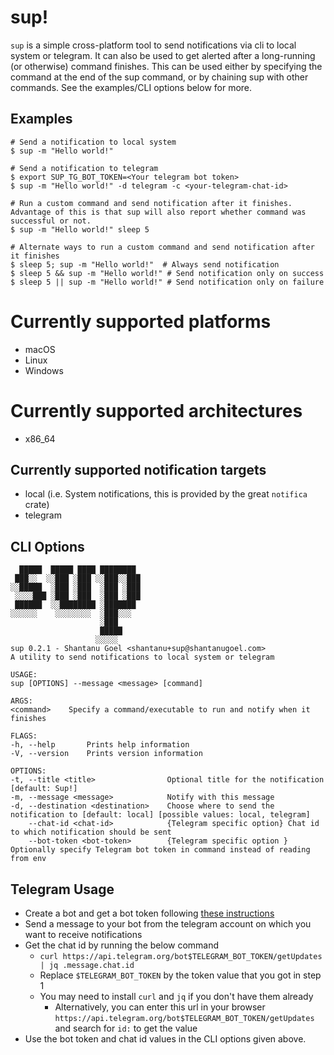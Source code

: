 # sup!

`sup` is a simple cross-platform tool to send notifications via cli to local system or telegram.
It can also be used to get alerted after a long-running (or otherwise) command finishes. This can be used either by specifying the command at the end of the sup command, or by chaining sup with other commands. See the examples/CLI options below for more.

## Examples
```
# Send a notification to local system
$ sup -m "Hello world!"

# Send a notification to telegram
$ export SUP_TG_BOT_TOKEN=<Your telegram bot token>
$ sup -m "Hello world!" -d telegram -c <your-telegram-chat-id> 

# Run a custom command and send notification after it finishes. Advantage of this is that sup will also report whether command was successful or not.
$ sup -m "Hello world!" sleep 5

# Alternate ways to run a custom command and send notification after it finishes
$ sleep 5; sup -m "Hello world!"  # Always send notification
$ sleep 5 && sup -m "Hello world!" # Send notification only on success
$ sleep 5 || sup -m "Hello world!" # Send notification only on failure

```

# Currently supported platforms
- macOS
- Linux
- Windows

# Currently supported architectures
- x86_64

## Currently supported notification targets
- local (i.e. System notifications, this is provided by the great `notifica` crate)
- telegram

## CLI Options
```
  █████  █████ ████ ████████ 
 ███░░  ░░███ ░███ ░░███░░███
░░█████  ░███ ░███  ░███ ░███
 ░░░░███ ░███ ░███  ░███ ░███
 ██████  ░░████████ ░███████ 
░░░░░░    ░░░░░░░░  ░███░░░  
                    ░███     
                    █████    
                   ░░░░░     
sup 0.2.1 - Shantanu Goel <shantanu+sup@shantanugoel.com>
A utility to send notifications to local system or telegram

USAGE:
sup [OPTIONS] --message <message> [command]

ARGS:
<command>    Specify a command/executable to run and notify when it finishes

FLAGS:
-h, --help       Prints help information
-V, --version    Prints version information

OPTIONS:
-t, --title <title>                Optional title for the notification [default: Sup!]
-m, --message <message>            Notify with this message
-d, --destination <destination>    Choose where to send the notification to [default: local] [possible values: local, telegram]
    --chat-id <chat-id>            {Telegram specific option} Chat id to which notification should be sent
    --bot-token <bot-token>        {Telegram specific option } Optionally specify Telegram bot token in command instead of reading from env
```

## Telegram Usage
- Create a bot and get a bot token following [these instructions](https://core.telegram.org/bots#6-botfather)
- Send a message to your bot from the telegram account on which you want to receive notifications
- Get the chat id by running the below command
  - `curl https://api.telegram.org/bot$TELEGRAM_BOT_TOKEN/getUpdates | jq .message.chat.id`
  - Replace `$TELEGRAM_BOT_TOKEN` by the token value that you got in step 1
  - You may need to install `curl` and `jq` if you don't have them already
    - Alternatively, you can enter this url in your browser `https://api.telegram.org/bot$TELEGRAM_BOT_TOKEN/getUpdates` and search for `id:` to get the value
- Use the bot token and chat id values in the CLI options given above. 